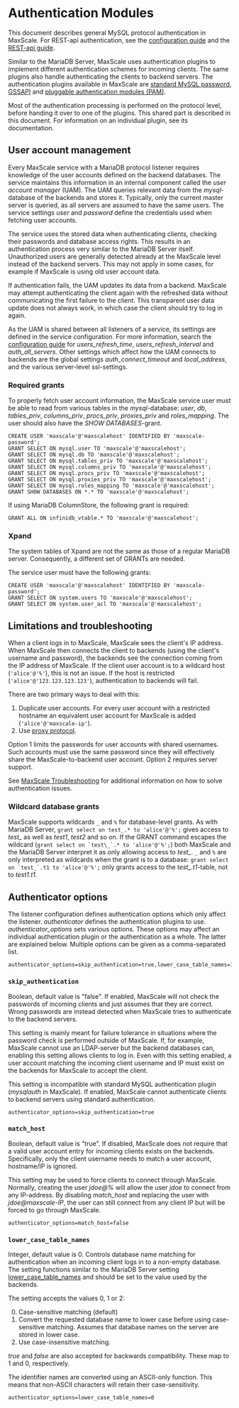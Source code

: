 # Authentication Modules

This document describes general MySQL protocol authentication in MaxScale. For
REST-api authentication, see the
[configuration guide](../Getting-Started/Configuration-Guide.md) and the
[REST-api guide](../REST-API/API.md).

Similar to the MariaDB Server, MaxScale uses authentication plugins to implement
different authentication schemes for incoming clients. The same plugins also
handle authenticating the clients to backend servers. The authentication plugins
available in MaxScale are
[standard MySQL password](MySQL-Authenticator.md),
[GSSAPI](GSSAPI-Authenticator.md) and
[pluggable authentication modules (PAM)](PAM-Authenticator.md).

Most of the authentication processing is performed on the protocol level, before
handing it over to one of the plugins. This shared part is described in this
document. For information on an individual plugin, see its documentation.

## User account management

Every MaxScale service with a MariaDB protocol listener requires knowledge of
the user accounts defined on the backend databases. The service maintains this
information in an internal component called the *user account manager* (UAM).
The UAM queries relevant data from the *mysql*-database of the backends and
stores it. Typically, only the current master server is queried, as all servers
are assumed to have the same users. The service settings *user* and *password*
define the credentials used when fetching user accounts.

The service uses the stored data when authenticating clients, checking their
passwords and database access rights. This results in an authentication process
very similar to the MariaDB Server itself. Unauthorized users are generally
detected already at the MaxScale level instead of the backend servers. This may
not apply in some cases, for example if MaxScale is using old user account data.

If authentication fails, the UAM updates its data from a backend. MaxScale may
attempt authenticating the client again with the refreshed data without
communicating the first failure to the client. This transparent user data update
does not always work, in which case the client should try to log in again.

As the UAM is shared between all listeners of a service, its settings are
defined in the service configuration. For more information, search the
[configuration guide](../Getting-Started/Configuration-Guide.md)
for *users_refresh_time*, *users_refresh_interval* and
*auth_all_servers*. Other settings which affect how the UAM connects to backends
are the global settings *auth_connect_timeout* and *local_address*, and
the various server-level ssl-settings.

### Required grants

To properly fetch user account information, the MaxScale service user must be
able to read from various tables in the  *mysql*-database: *user*, *db*,
*tables_priv*, *columns_priv*, *procs_priv*, *proxies_priv* and *roles_mapping*.
The user should also have the *SHOW DATABASES*-grant.

```
CREATE USER 'maxscale'@'maxscalehost' IDENTIFIED BY 'maxscale-password';
GRANT SELECT ON mysql.user TO 'maxscale'@'maxscalehost';
GRANT SELECT ON mysql.db TO 'maxscale'@'maxscalehost';
GRANT SELECT ON mysql.tables_priv TO 'maxscale'@'maxscalehost';
GRANT SELECT ON mysql.columns_priv TO 'maxscale'@'maxscalehost';
GRANT SELECT ON mysql.procs_priv TO 'maxscale'@'maxscalehost';
GRANT SELECT ON mysql.proxies_priv TO 'maxscale'@'maxscalehost';
GRANT SELECT ON mysql.roles_mapping TO 'maxscale'@'maxscalehost';
GRANT SHOW DATABASES ON *.* TO 'maxscale'@'maxscalehost';
```

If using MariaDB ColumnStore, the following grant is required:

```
GRANT ALL ON infinidb_vtable.* TO 'maxscale'@'maxscalehost';
```

### Xpand

The system tables of Xpand are not the same as those of a regular
MariaDB server. Consequently, a different set of GRANTs are needed.

The service user must have the following grants:
```
CREATE USER 'maxscale'@'maxscalehost' IDENTIFIED BY 'maxscale-password';
GRANT SELECT ON system.users TO 'maxscale'@'maxscalehost';
GRANT SELECT ON system.user_acl TO 'maxscale'@'maxscalehost';
```

## Limitations and troubleshooting

When a client logs in to MaxScale, MaxScale sees the client's IP address. When
MaxScale then connects the client to backends (using the client's username and
password), the backends see the connection coming from the IP address of
MaxScale. If the client user account is to a wildcard host (`'alice'@'%'`), this
is not an issue. If the host is restricted (`'alice'@'123.123.123.123'`),
authentication to backends will fail.

There are two primary ways to deal with this:
1. Duplicate user accounts. For every user account with a restricted hostname an
equivalent user account for MaxScale is added (`'alice'@'maxscale-ip'`).
2. Use [proxy protocol](../Getting-Started/Configuration-Guide.md#proxy_protocol).

Option 1 limits the passwords for user accounts with shared usernames. Such
accounts must use the same password since they will effectively share the
MaxScale-to-backend user account. Option 2 requires server support.

See
[MaxScale Troubleshooting](https://mariadb.com/kb/en/mariadb-enterprise/maxscale-troubleshooting/)
for additional information on how to solve authentication issues.

### Wildcard database grants

MaxScale supports wildcards `_` and `%` for database-level grants. As with
MariaDB Server, `grant select on test_.* to 'alice'@'%';` gives access to
*test_* as well as *test1*, *test2* and so on. If the GRANT command escapes the
wildcard (``grant select on `test\_`.* to 'alice'@'%';``) both MaxScale and the
MariaDB Server interpret it as only allowing access to *test_*. `_` and `%`
are only interpreted as wildcards when the grant is to a database:
``grant select on `test_`.t1 to 'alice'@'%';`` only grants access to the
*test_.t1*-table, not to *test1.t1*.

## Authenticator options

The listener configuration defines authentication options which only affect the
listener. *authenticator* defines the authentication plugins to use.
*authenticator_options* sets various options. These options may affect an
individual authentication plugin or the authentication as a whole. The latter
are explained below. Multiple options can be given as a comma-separated list.

```
authenticator_options=skip_authentication=true,lower_case_table_names=1
```

### `skip_authentication`

Boolean, default value is "false". If enabled, MaxScale will not check the
passwords of incoming clients and just assumes that they are correct.
Wrong passwords are instead detected when MaxScale tries to authenticate to the
backend servers.

This setting is mainly meant for failure tolerance in situations where the
password check is performed outside of MaxScale. If, for example, MaxScale
cannot use an LDAP-server but the backend databases can, enabling this setting
allows clients to log in. Even with this setting enabled, a user account
matching the incoming client username and IP must exist on the backends for
MaxScale to accept the client.

This setting is incompatible with standard MySQL authentication plugin
(*mysqlauth* in MaxScale). If enabled, MaxScale cannot authenticate clients to
backend servers using standard authentication.

```
authenticator_options=skip_authentication=true
```

### `match_host`

Boolean, default value is "true". If disabled, MaxScale does not require that a
valid user account entry for incoming clients exists on the backends.
Specifically, only the client username needs to match a user account,
hostname/IP is ignored.

This setting may be used to force clients to connect through MaxScale. Normally,
creating the user *jdoe@%* will allow the user *jdoe* to connect from any
IP-address. By disabling *match_host* and replacing the user with
*jdoe@maxscale-IP*, the user can still connect from any client IP but will be
forced to go through MaxScale.

```
authenticator_options=match_host=false
```

### `lower_case_table_names`

Integer, default value is 0. Controls database name matching for authentication
when an incoming client logs in to a non-empty database. The setting functions
similar to the MariaDB Server setting
[lower_case_table_names](https://mariadb.com/kb/en/library/server-system-variables/#lower_case_table_names)
and should be set to the value used by the backends.

The setting accepts the values 0, 1 or 2:

0. Case-sensitive matching (default)
1. Convert the requested database name to lower case before using case-sensitive
matching. Assumes that database names on the server are stored in lower case.
2. Use case-insensitive matching.

*true* and *false* are also accepted for backwards compatibility. These map to 1
and 0, respectively.

The identifier names are converted using an ASCII-only function. This means that
non-ASCII characters will retain their case-sensitivity.

```
authenticator_options=lower_case_table_names=0
```
